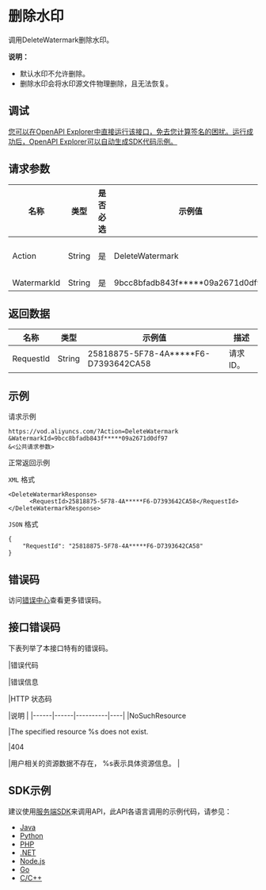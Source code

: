 # 删除水印

调用DeleteWatermark删除水印。

**说明：**

-   默认水印不允许删除。
-   删除水印会将水印源文件物理删除，且无法恢复。

## 调试

[您可以在OpenAPI Explorer中直接运行该接口，免去您计算签名的困扰。运行成功后，OpenAPI Explorer可以自动生成SDK代码示例。](https://api.aliyun.com/#product=vod&api=DeleteWatermark&type=RPC&version=2017-03-21)

## 请求参数

|名称|类型|是否必选|示例值|描述|
|--|--|----|---|--|
|Action|String|是|DeleteWatermark|系统规定参数。取值：**DeleteWatermark**。 |
|WatermarkId|String|是|9bcc8bfadb843f\*\*\*\*\*09a2671d0df97|水印ID。 |

## 返回数据

|名称|类型|示例值|描述|
|--|--|---|--|
|RequestId|String|25818875-5F78-4A\*\*\*\*\*F6-D7393642CA58|请求ID。 |

## 示例

请求示例

```
https://vod.aliyuncs.com/?Action=DeleteWatermark
&WatermarkId=9bcc8bfadb843f*****09a2671d0df97
&<公共请求参数>
```

正常返回示例

`XML` 格式

```
<DeleteWatermarkResponse>
      <RequestId>25818875-5F78-4A*****F6-D7393642CA58</RequestId>
</DeleteWatermarkResponse>
```

`JSON` 格式

```
{
    "RequestId": "25818875-5F78-4A*****F6-D7393642CA58"
}
```

## 错误码

访问[错误中心](https://error-center.alibabacloud.com/status/product/vod)查看更多错误码。

## 接口错误码

下表列举了本接口特有的错误码。

|错误代码

|错误信息

|HTTP 状态码

|说明 |
|------|------|----------|----|
|NoSuchResource

|The specified resource %s does not exist.

|404

|用户相关的资源数据不存在， %s表示具体资源信息。 |

## SDK示例

建议使用[服务端SDK](~~101789~~)来调用API，此API各语言调用的示例代码，请参见：

-   [Java](~~61063~~)
-   [Python](~~61054~~)
-   [PHP](~~61069~~)
-   [.NET](~~84750~~)
-   [Node.js](~~101396~~)
-   [Go](~~101411~~)
-   [C/C++](~~101261~~)

